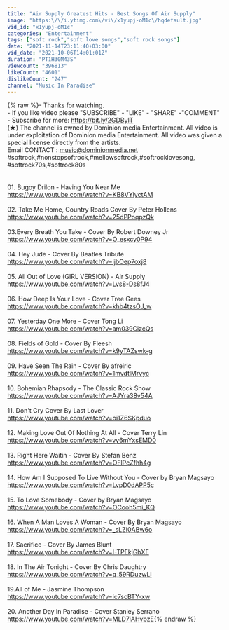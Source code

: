 ```yaml
---
title: "Air Supply Greatest Hits - Best Songs Of Air Supply"
image: "https:\/\/i.ytimg.com\/vi\/x1yupj-oM1c\/hqdefault.jpg"
vid_id: "x1yupj-oM1c"
categories: "Entertainment"
tags: ["soft rock","soft love songs","soft rock songs"]
date: "2021-11-14T23:11:40+03:00"
vid_date: "2021-10-06T14:01:01Z"
duration: "PT1H30M43S"
viewcount: "396813"
likeCount: "4601"
dislikeCount: "247"
channel: "Music In Paradise"
---
```

{% raw %}- Thanks for watching. <br />- If you like video please &quot;SUBSCRIBE&quot; - &quot;LIKE&quot; - &quot;SHARE&quot; -&quot;COMMENT&quot;<br />- Subscribe for more: <a rel="nofollow" target="blank" href="https://bit.ly/2GDBylT">https://bit.ly/2GDBylT</a><br />(★) The channel is owned by Dominion media Entertainment. All video is under exploitation of Dominion media Entertainment. All video was given a special license directly from the artists.<br />Email CONTACT : music@dominionmedia.net <br />#softrock,#nonstopsoftrock,#mellowsoftrock,#softrocklovesong, #softrock70s,#softrock80s<br /><br /><br />01. Bugoy Drilon - Having You Near Me <br /><a rel="nofollow" target="blank" href="https://www.youtube.com/watch?v=KB8VYlyctAM">https://www.youtube.com/watch?v=KB8VYlyctAM</a><br /><br />02. Take Me Home, Country Roads Cover By Peter Hollens<br /><a rel="nofollow" target="blank" href="https://www.youtube.com/watch?v=25dPPoqpzQk">https://www.youtube.com/watch?v=25dPPoqpzQk</a><br /> <br />03.Every Breath You Take - Cover By Robert Downey Jr<br /><a rel="nofollow" target="blank" href="https://www.youtube.com/watch?v=O_esxcy0P94">https://www.youtube.com/watch?v=O_esxcy0P94</a><br /><br />04. Hey Jude - Cover By Beatles Tribute<br /><a rel="nofollow" target="blank" href="https://www.youtube.com/watch?v=ijbOep7oxj8">https://www.youtube.com/watch?v=ijbOep7oxj8</a> <br /><br />05. All Out of Love (GIRL VERSION) - Air Supply<br /><a rel="nofollow" target="blank" href="https://www.youtube.com/watch?v=Lvs8-Ds8fJ4">https://www.youtube.com/watch?v=Lvs8-Ds8fJ4</a><br /><br />06. How Deep Is Your Love - Cover Tree Gees<br /><a rel="nofollow" target="blank" href="https://www.youtube.com/watch?v=khb4tzsOJ_w">https://www.youtube.com/watch?v=khb4tzsOJ_w</a><br /><br />07. Yesterday One More - Cover Tong Li<br /><a rel="nofollow" target="blank" href="https://www.youtube.com/watch?v=am039CizcQs">https://www.youtube.com/watch?v=am039CizcQs</a><br /><br />08. Fields of Gold - Cover By Fleesh<br /><a rel="nofollow" target="blank" href="https://www.youtube.com/watch?v=k9yTAZswk-g">https://www.youtube.com/watch?v=k9yTAZswk-g</a><br /><br />09. Have Seen The Rain - Cover By afreiric<br /><a rel="nofollow" target="blank" href="https://www.youtube.com/watch?v=1mvdtlMrvyc">https://www.youtube.com/watch?v=1mvdtlMrvyc</a><br /><br />10. Bohemian Rhapsody - The Classic Rock Show<br /><a rel="nofollow" target="blank" href="https://www.youtube.com/watch?v=AJYra38v54A">https://www.youtube.com/watch?v=AJYra38v54A</a> <br /><br />11. Don't Cry Cover By Last Lover <br /><a rel="nofollow" target="blank" href="https://www.youtube.com/watch?v=oi1Z6SKpduo">https://www.youtube.com/watch?v=oi1Z6SKpduo</a><br /><br />12. Making Love Out Of Nothing At All - Cover Terry Lin <br /><a rel="nofollow" target="blank" href="https://www.youtube.com/watch?v=vy6mYxsEMD0">https://www.youtube.com/watch?v=vy6mYxsEMD0</a><br /> <br />13. Right Here Waitin - Cover By Stefan Benz<br /><a rel="nofollow" target="blank" href="https://www.youtube.com/watch?v=OFlPcZfhh4g">https://www.youtube.com/watch?v=OFlPcZfhh4g</a><br /><br />14.  How Am I Supposed To Live Without You - Cover by Bryan Magsayo<br /><a rel="nofollow" target="blank" href="https://www.youtube.com/watch?v=LvpD0dAPP5c">https://www.youtube.com/watch?v=LvpD0dAPP5c</a><br /> <br />15. To Love Somebody - Cover by Bryan Magsayo<br /><a rel="nofollow" target="blank" href="https://www.youtube.com/watch?v=OCooh5mi_KQ">https://www.youtube.com/watch?v=OCooh5mi_KQ</a><br /><br />16. When A Man Loves A Woman - Cover By Bryan Magsayo<br /><a rel="nofollow" target="blank" href="https://www.youtube.com/watch?v=_sLZI0ABw6o">https://www.youtube.com/watch?v=_sLZI0ABw6o</a><br /><br />17. Sacrifice - Cover By James Blunt<br /><a rel="nofollow" target="blank" href="https://www.youtube.com/watch?v=I-TPEkjGhXE">https://www.youtube.com/watch?v=I-TPEkjGhXE</a><br /><br />18. In The Air Tonight - Cover By Chris Daughtry <br /><a rel="nofollow" target="blank" href="https://www.youtube.com/watch?v=q_59RDuzwLI">https://www.youtube.com/watch?v=q_59RDuzwLI</a><br /><br />19.All of Me - Jasmine Thompson<br /><a rel="nofollow" target="blank" href="https://www.youtube.com/watch?v=ic7scBTY-xw">https://www.youtube.com/watch?v=ic7scBTY-xw</a><br /><br />20. Another Day In Paradise - Cover Stanley Serrano <br /><a rel="nofollow" target="blank" href="https://www.youtube.com/watch?v=MLD7iAHvbzE">https://www.youtube.com/watch?v=MLD7iAHvbzE</a>{% endraw %}
